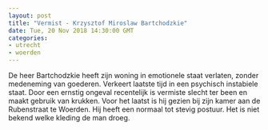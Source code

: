 ```yaml
---
layout: post
title: "Vermist - Krzysztof Miroslaw Bartchodzkie"
date: Tue, 20 Nov 2018 14:30:00 GMT
categories: 
- utrecht 
- woerden 
---
```


De heer Bartchodzkie heeft zijn woning in emotionele staat verlaten, zonder medeneming van goederen. Verkeert laatste tijd in een psychisch instabiele staat. Door een ernstig ongeval recentelijk is vermiste slecht ter been en maakt gebruik van krukken. Voor het laatst is hij gezien bij zijn kamer aan de Rubenstraat te Woerden. Hij heeft een normaal tot stevig postuur. Het is niet bekend welke kleding de man droeg.

